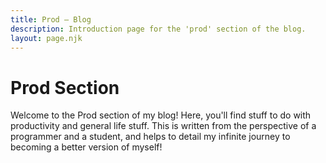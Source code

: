 ```yaml
---
title: Prod – Blog
description: Introduction page for the 'prod' section of the blog.
layout: page.njk
---
```


# Prod Section

Welcome to the Prod section of my blog! Here, you'll find stuff to do with productivity and general life stuff. This is written from the perspective of a programmer and a student, and helps to detail my infinite journey to becoming a better version of myself!
